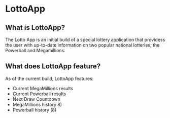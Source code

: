 # LottoApp

## What is LottoApp?
The Lotto App is an initial build of a special lottery application that providess the user with up-to-date information on two popular national lotteries; the Powerball and Megamillions.  

## What does LottoApp feature?
As of the current build, LottoApp features:
* Current MegaMillions results
* Current Powerball results
* Next Draw Countdown
* MegaMillions history 8)
* Powerball history (8)



